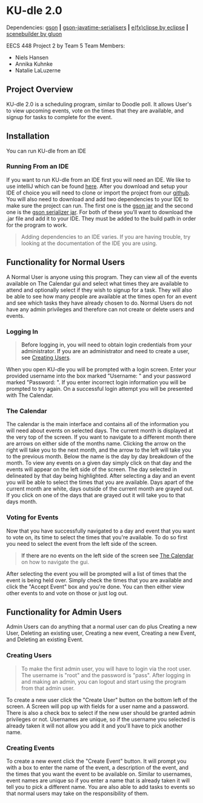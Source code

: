 # <a name="Title"><a/>KU-dle 2.0

Dependencies:
[gson](https://mvnrepository.com/artifact/com.google.code.gson/gson/2.8.2) __|__
[gson-javatime-serialisers](https://mvnrepository.com/artifact/com.fatboyindustrial.gson-javatime-serialisers/gson-javatime-serialisers/1.1.1) __|__
[e(fx)clipse by eclipse](https://www.eclipse.org/efxclipse/install.html) __|__
[scenebuilder by gluon](http://gluonhq.com/products/scene-builder/)

EECS 448 Project 2 by Team 5
Team Members:
  * Niels Hansen
  * Annika Kuhnke
  * Natalie LaLuzerne

## <a name="Overview"><a/>Project Overview
KU-dle 2.0 is a scheduling program, similar to Doodle poll. It allows User's to view upcoming events, vote on the times that they are available, and signup for tasks to complete for the event.
## Installation
You can run KU-dle from an IDE
### Running From an IDE
If you want to run KU-dle from an IDE first you will need an IDE. We like to use intelliJ which can be found [here](https://www.jetbrains.com/idea/). After you download and setup your IDE of choice you will need to clone or import the project from our [github](https://github.com/DaneViking7/KU-dle). You will also need to download and add two dependencies to your IDE to make sure the project can run. The first one is the [gson jar](https://mvnrepository.com/artifact/com.google.code.gson/gson/2.8.2) and the second one is the [gson serializer jar](https://mvnrepository.com/artifact/com.fatboyindustrial.gson-javatime-serialisers/gson-javatime-serialisers/1.1.1). For both of these you'll want to download the .jar file and add it to your IDE. They must be added to the build path in order for the program to work.
>Adding dependencies to an IDE varies. If you are having trouble, try looking at the documentation of the IDE you are using.

## <a name="NormUser"><a/>Functionality for Normal Users
A Normal User is anyone using this program. They can view all of the events available on The Calendar gui and select what times they are available to attend and optionally select if they wish to signup for a task. They will also be able to see how many people are available at the times open for an event and see which tasks they have already chosen to do. Normal Users do not have any admin privileges and therefore can not create or delete users and events.
### <a name="Login"><a/>Logging In
>Before logging in, you will need to obtain login credentials from your administrator. If you are an administrator and need to create a user, see [Creating Users](#CreatingUser).

When you open KU-dle you will be prompted with a login screen. Enter your provided username into the box marked "Username: <Your Username>" and your password marked "Password: <Your Password>". If you enter incorrect login information you will be prompted to try again. On a successful login attempt you will be presented with The Calendar.   
### <a name="TheCalendar"><a/>The Calendar
The calendar is the main interface and contains all of the information you will need about events on selected days. The current month is displayed at the very top of the screen. If you want to navigate to a different month there are arrows on either side of the months name. Clicking the arrow on the right will take you to the next month, and the arrow to the left will take you to the previous month. Below the name is the day by day breakdown of the month. To view any events on a given day simply click on that day and the events will appear on the left side of the screen. The day selected in delineated by that day being highlighted. After selecting a day and an event you will be able to select the times that you are available. Days apart of the current month are white, days outside of the current month are grayed out. If you click on one of the days that are grayed out it will take you to that days month.
### <a name="Voting"><a/>Voting for Events
Now that you have successfully navigated to a day and event that you want to vote on, its time to select the times that you're available. To do so first you need to select the event from the left side of the screen.
>If there are no events on the left side of the screen see [The Calendar](#TheCalendar) on how to navigate the gui.

After selecting the event you will be prompted will a list of times that the event is being held over. Simply check the times that you are available and click the "Accept Event" box and you're done. You can then either view other events to and vote on those or just log out.
## <a name="AdminUser"><a/>Functionality for Admin Users
Admin Users can do anything that a normal user can do plus Creating a new User, Deleting an existing user, Creating a new event, Creating a new Event, and Deleting an existing Event.
### <a name="CreatingUser"><a/>Creating Users
>To make the first admin user, you will have to login via the root user. The username is "root" and the password is "pass". After logging in and making an admin, you can logout and start using the program from that admin user.

To create a new user click the "Create User" button on the bottom left of the screen. A Screen will pop up with fields for a user name and a password. There is also a check box to select if the new user should be granted admin privileges or not. Usernames are unique, so if the username you selected is already taken it will not allow you add it and you'll have to pick another name.
### <a name="CreateEvent"><a/>Creating Events
To create a new event click the "Create Event" button. It will prompt you with a box to enter the name of the event, a description of the event, and the times that you want the event to be available on. Similar to usernames, event names are unique so if you enter a name that is already taken it will tell you to pick a different name. You are also able to add tasks to events so that normal users may take on the responsibility of them.
